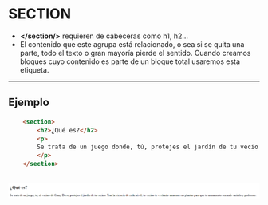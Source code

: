 # SECTION

* **</section/>** requieren de cabeceras como h1, h2…
* El contenido que este agrupa está relacionado, o sea si se quita una parte, todo el texto o gran mayoría pierde el sentido. Cuando creamos bloques cuyo contenido es parte de un bloque total usaremos esta etiqueta.
***
## Ejemplo
```html
    <section>
        <h2>¿Qué es?</h2>
        <p>
        Se trata de un juego donde, tú, protejes el jardín de tu vecio Crazy Dave
        </p>
    </section>
```
<br>
<img src="/assets/HTML/section.png">